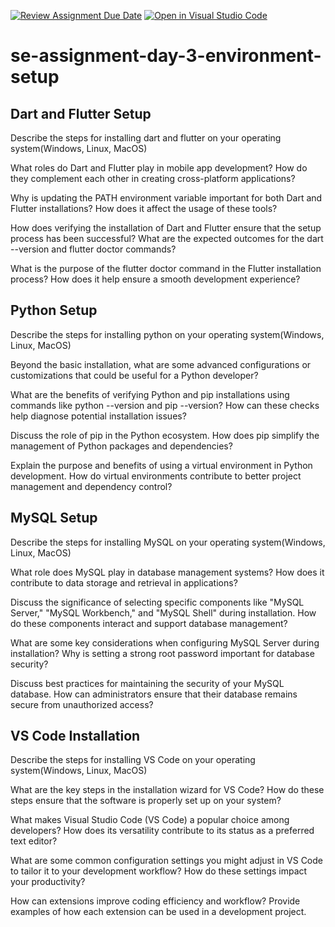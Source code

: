 [![Review Assignment Due Date](https://classroom.github.com/assets/deadline-readme-button-22041afd0340ce965d47ae6ef1cefeee28c7c493a6346c4f15d667ab976d596c.svg)](https://classroom.github.com/a/g7QA63Hz)
[![Open in Visual Studio Code](https://classroom.github.com/assets/open-in-vscode-2e0aaae1b6195c2367325f4f02e2d04e9abb55f0b24a779b69b11b9e10269abc.svg)](https://classroom.github.com/online_ide?assignment_repo_id=15530244&assignment_repo_type=AssignmentRepo)
# se-assignment-day-3-environment-setup

## Dart and Flutter Setup
Describe the steps for installing dart and flutter on your operating system(Windows, Linux, MacOS)

What roles do Dart and Flutter play in mobile app development? How do they complement each other in creating cross-platform applications?

Why is updating the PATH environment variable important for both Dart and Flutter installations? How does it affect the usage of these tools?

How does verifying the installation of Dart and Flutter ensure that the setup process has been successful? What are the expected outcomes for the dart --version and flutter doctor commands?

What is the purpose of the flutter doctor command in the Flutter installation process? How does it help ensure a smooth development experience?

## Python Setup
Describe the steps for installing python on your operating system(Windows, Linux, MacOS)

Beyond the basic installation, what are some advanced configurations or customizations that could be useful for a Python developer?

What are the benefits of verifying Python and pip installations using commands like python --version and pip --version? How can these checks help diagnose potential installation issues?

Discuss the role of pip in the Python ecosystem. How does pip simplify the management of Python packages and dependencies?

Explain the purpose and benefits of using a virtual environment in Python development. How do virtual environments contribute to better project management and dependency control?

## MySQL Setup
Describe the steps for installing MySQL on your operating system(Windows, Linux, MacOS)

What role does MySQL play in database management systems? How does it contribute to data storage and retrieval in applications?

Discuss the significance of selecting specific components like "MySQL Server," "MySQL Workbench," and "MySQL Shell" during installation. How do these components interact and support database management?

What are some key considerations when configuring MySQL Server during installation? Why is setting a strong root password important for database security?

Discuss best practices for maintaining the security of your MySQL database. How can administrators ensure that their database remains secure from unauthorized access?

## VS Code Installation
Describe the steps for installing VS Code on your operating system(Windows, Linux, MacOS)

What are the key steps in the installation wizard for VS Code? How do these steps ensure that the software is properly set up on your system?

What makes Visual Studio Code (VS Code) a popular choice among developers? How does its versatility contribute to its status as a preferred text editor?

What are some common configuration settings you might adjust in VS Code to tailor it to your development workflow? How do these settings impact your productivity?

How can extensions improve coding efficiency and workflow? Provide examples of how each extension can be used in a development project.

